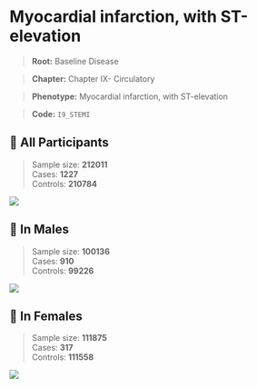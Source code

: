 # Myocardial infarction, with ST-elevation

> **Root:** Baseline Disease  

> **Chapter:** Chapter IX- Circulatory  

> **Phenotype:** Myocardial infarction, with ST-elevation  

> **Code:** `I9_STEMI`

## 🧪 All Participants  
> Sample size: **212011**  
> Cases: **1227**  
> Controls: **210784**
<img src="/Disease/Figures/ALL/Incidence/I9_STEMI.png"/>
<CsvTable src="/Disease_Data/ALL/Incidence/COX_I9_STEMI.csv" label="🔍 View full results" />

## 👨 In Males  
> Sample size: **100136**  
> Cases: **910**  
> Controls: **99226**
<img src="/Disease/Figures/Male/Incidence/I9_STEMI.png"/>
<CsvTable src="/Disease_Data/Male/Incidence/COX_I9_STEMI.csv" label="🔍 View full results" />

## 👩 In Females  
> Sample size: **111875**  
> Cases: **317**  
> Controls: **111558**
<img src="/Disease/Figures/Female/Incidence/I9_STEMI.png"/>
<CsvTable src="/Disease_Data/Female/Incidence/COX_I9_STEMI.csv" label="🔍 View full results" />
